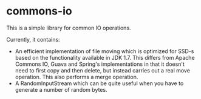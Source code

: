 # commons-io

This is a simple library for common IO operations.

Currently, it contains:
- An efficient implementation of file moving which is optimized for SSD-s based on the functionality available in JDK 1.7.
  This differs from Apache Commons IO, Guava and Spring's implementations in that it doesn't need to first copy and then delete,
  but instead carries out a real move operation. This also performs a merge operation.
- A RandomInputStream which can be quite useful when you have to generate a number of random bytes.

